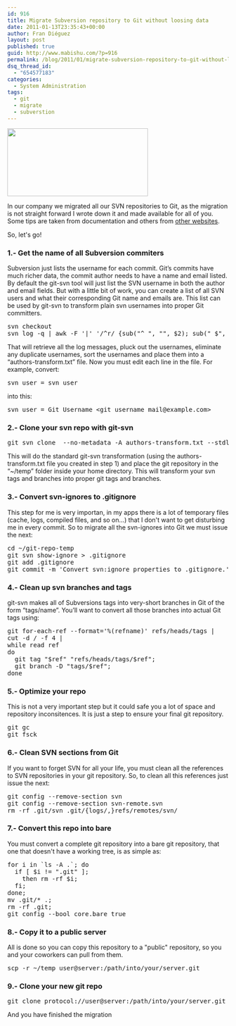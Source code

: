 ```yaml
---
id: 916
title: Migrate Subversion repository to Git without loosing data
date: 2011-01-13T23:35:43+00:00
author: Fran Diéguez
layout: post
published: true
guid: http://www.mabishu.com/?p=916
permalink: /blog/2011/01/migrate-subversion-repository-to-git-without-loosing-data/
dsq_thread_id:
  - "654577183"
categories:
  - System Administration
tags:
  - git
  - migrate
  - subverstion
---
```

<img class="alignright" src="/assets/2011/01/git-pony-svn-ogre.png" alt="" width="320" height="154" />

In our company we migrated all our SVN repositories to Git, as the migration is not straight forward I wrote down it and made available for all of you. Some tips are taken from documentation and others from <a href="http://stackoverflow.com/">other websites</a>.

So, let's go!
<h3>1.- Get the name of all Subversion commiters</h3>
Subversion just lists the username for each commit. Git’s commits have much richer data, the commit author needs to have a name and email listed. By default the git-svn tool will just list the SVN username in both the author and email fields. But with a little bit of work, you can create a list of all SVN users and what their corresponding Git name and emails are. This list can be used by git-svn to transform plain svn usernames into proper Git committers.
<pre>svn checkout
svn log -q | awk -F '|' '/^r/ {sub("^ ", "", $2); sub(" $", "", $2); print $2" = "$2" &lt;"$2">"}' | sort -u > authors-transform.txt</pre>
That will retrieve all the log messages, pluck out the usernames, eliminate any duplicate usernames, sort the usernames and place them into a “authors-transform.txt” file. Now you must edit each line in the file. For example, convert:
<pre>svn_user = svn_user</pre>
into this:
<pre>svn_user = Git Username &lt;git_username_mail@example.com></pre>
<h3>2.- Clone your svn repo with git-svn</h3>
<pre>git svn clone  --no-metadata -A authors-transform.txt --stdlayout ~/git-repo-temp</pre>
This will do the standard git-svn transformation (using the authors-transform.txt file you created in step 1) and place the git repository in the “~/temp” folder inside your home directory. This will transform your svn tags and branches into proper git tags and branches.
<h3>3.- Convert svn-ignores to .gitignore</h3>
This step for me is very importan, in my apps there is a lot of temporary files (cache, logs, compiled files, and so on...) that I don't want to get disturbing me in every commit. So to migrate all the svn-ignores into Git we must issue the next:
<pre>cd ~/git-repo-temp
git svn show-ignore > .gitignore
git add .gitignore
git commit -m 'Convert svn:ignore properties to .gitignore.'</pre>
<h3>4.- Clean up svn branches and tags</h3>
git-svn makes all of Subversions tags into very-short branches in Git of the form “tags/name”. You’ll want to convert all those branches into actual Git tags using:
<pre>git for-each-ref --format='%(refname)' refs/heads/tags |
cut -d / -f 4 |
while read ref
do
  git tag "$ref" "refs/heads/tags/$ref";
  git branch -D "tags/$ref";
done</pre>
<h3>5.- Optimize your repo</h3>
This is not a very important step but it could safe you a lot of space and repository inconsitences. It is just a step to ensure your final git repository.
<pre>git gc
git fsck</pre>
<h3>6.- Clean SVN sections from Git</h3>
If you want to forget SVN for all your life, you must clean all the references to SVN repositories in your git repository. So, to clean all this references just issue the next:
<pre>git config --remove-section svn
git config --remove-section svn-remote.svn
rm -rf .git/svn .git/{logs/,}refs/remotes/svn/</pre>
<h3>7.- Convert this repo into bare</h3>
You must convert a complete git repository into a bare git repository, that one that doesn't have a working tree, is as simple as:
<pre>for i in `ls -A .`; do
  if [ $i != ".git" ];
    then rm -rf $i;
  fi;
done;
mv .git/* .;
rm -rf .git;
git config --bool core.bare true</pre>
<h3>8.- Copy it to a public server</h3>
All is done so you can copy this repository to a "public" repository, so you and your coworkers can pull from them.
<pre>scp -r ~/temp user@server:/path/into/your/server.git</pre>
<h3>9.- Clone your new git repo</h3>
<pre>git clone protocol://user@server:/path/into/your/server.git</pre>
And you have finished the migration
